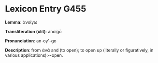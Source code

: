 # Lexicon Entry G455

**Lemma**: ἀνοίγω

**Transliteration (xlit)**: anoígō

**Pronunciation**: an-oy'-go

**Description**:
from ἀνά and  (to open); to open up (literally or figuratively, in various applications):--open.
